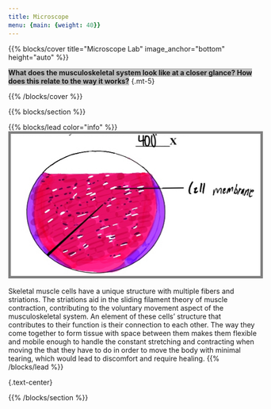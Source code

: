 ```yaml
---
title: Microscope
menu: {main: {weight: 40}}
---
```


<!--add blocks of content here to add more sections to the community page -->


{{% blocks/cover title="Microscope Lab" image_anchor="bottom" height="auto" %}}

<span style="font-weight: bold; background: #00000040">What does the musculoskeletal system look like at a closer glance? How does this relate to the way it works?</span>
{.mt-5}

{{% /blocks/cover %}}

{{% blocks/section %}}

<!-- # This is another section -->

{{% blocks/lead color="info" %}}
<span><img style="border: 5px solid grey" src="skeletal-muscle-tissue.jpg" width="700">


Skeletal muscle cells have a unique structure with multiple fibers and striations. The striations aid in the sliding filament theory of muscle contraction, contributing to the voluntary movement aspect of the musculoskeletal system. An element of these cells’ structure that contributes to their function is their connection to each other. The way they come together to form tissue with space between them makes them flexible and mobile enough to handle the constant stretching and contracting when moving the that they have to do in order to move the body with minimal tearing, which would lead to discomfort and require healing.</span>
{{% /blocks/lead %}}





{.text-center}

{{% /blocks/section %}}